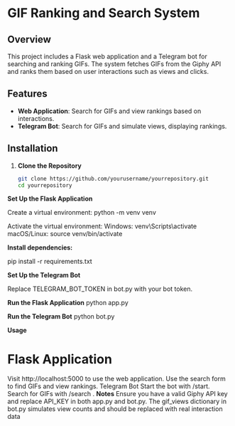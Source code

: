 # GIF Ranking and Search System

## Overview
This project includes a Flask web application and a Telegram bot for searching and ranking GIFs. The system fetches GIFs from the Giphy API and ranks them based on user interactions such as views and clicks.

## Features
- **Web Application**: Search for GIFs and view rankings based on interactions.
- **Telegram Bot**: Search for GIFs and simulate views, displaying rankings.

## Installation

1. **Clone the Repository**
   ```bash
   git clone https://github.com/yourusername/yourrepository.git
   cd yourrepository
**Set Up the Flask Application**

Create a virtual environment:
python -m venv venv

Activate the virtual environment:
Windows: venv\Scripts\activate
macOS/Linux: source venv/bin/activate

**Install dependencies:**

pip install -r requirements.txt

**Set Up the Telegram Bot**

Replace TELEGRAM_BOT_TOKEN in bot.py with your bot token.


**Run the Flask Application**
python app.py

**Run the Telegram Bot**
python bot.py


**Usage**


# Flask Application

Visit http://localhost:5000 to use the web application.
Use the search form to find GIFs and view rankings.
Telegram Bot
Start the bot with /start.
Search for GIFs with /search <query>.
**Notes**
Ensure you have a valid Giphy API key and replace API_KEY in both app.py and bot.py.
The gif_views dictionary in bot.py simulates view counts and should be replaced with real interaction data